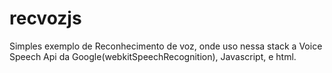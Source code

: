# recvozjs
Simples exemplo de Reconhecimento de voz, onde uso nessa stack a Voice Speech Api da Google(webkitSpeechRecognition), Javascript, e html.

